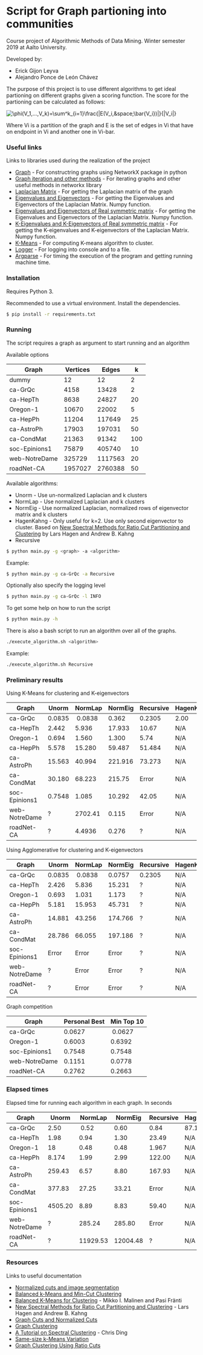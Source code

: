 # Script for Graph partioning into communities

Course project of Algorithmic Methods of Data Mining. Winter semester 2019 at Aalto University.

Developed by:
* Erick Gijon Leyva
* Alejandro Ponce de León Chávez

The purpose of this project is to use different algorithms to get ideal partioning on different graphs given a scoring function. The score for the partioning can be calculated as follows:

<img src="https://latex.codecogs.com/gif.latex?\phi(V_1,...,V_k)=\sum^k_{i=1}\frac{|E(V_i,&space;\bar{V_i})|}{|V_i|}" title="\phi(V_1,...,V_k)=\sum^k_{i=1}\frac{|E(V_i,&space;\bar{V_i})|}{|V_i|}"/>

Where Vi is a partition of the graph and E is the set of edges in Vi that have on endpoint in Vi and another one in Vi-bar.

### Useful links

Links to libraries used during the realization of the project

* [Graph](https://networkx.github.io/documentation/networkx-2.4/reference/introduction.html#graphs) - For constructring graphs using NetworkX package in python
* [Graph iteration and other methods](https://networkx.github.io/documentation/networkx-2.4/reference/classes/graph.html#methods) - For iterating graphs and other useful methods in networkx library
* [Laplacian Matrix](https://networkx.github.io/documentation/networkx-2.4/reference/linalg.html#module-networkx.linalg.laplacianmatrix) - For getting the Laplacian matrix of the graph
* [Eigenvalues and Eigenvectors](https://docs.scipy.org/doc/numpy/reference/generated/numpy.linalg.eig.html) - For getting the Eigenvalues and Eigenvectors of the Laplacian Matrix. Numpy function.
* [Eigenvalues and Eigenvectors of Real symmetric matrix](https://docs.scipy.org/doc/numpy/reference/generated/numpy.linalg.eigh.html#numpy.linalg.eigh) - For getting the Eigenvalues and Eigenvectors of the Laplacian Matrix. Numpy function.
* [K-Eigenvalues and K-Eigenvectors of Real symmetric matrix](https://docs.scipy.org/doc/scipy/reference/generated/scipy.sparse.linalg.eigsh.html#scipy.sparse.linalg.eigsh) - For getting the K-eigenvalues and K-eigenvectors of the Laplacian Matrix. Numpy function.
* [K-Means](https://scikit-learn.org/stable/modules/generated/sklearn.cluster.KMeans.html) - For computing K-means algorithm to cluster.
* [Logger](https://docs.python.org/3/library/logging.html) - For logging into console and to a file.
* [Argparse](https://docs.python.org/3/howto/argparse.https://docs.python.org/3/library/time.htmlhttps://docs.python.org/3/howto/argparse.html) - For timing the execution of the program and getting running machine time.

### Installation

Requires Python 3.

Recommended to use a virtual environment. Install the dependencies.

```sh
$ pip install -r requirements.txt
```
### Running

The script requires a graph as argument to start running and an algorithm

Available options

| Graph | Vertices | Edges | k |
| ------ | ------ | ------ | ------ |
| dummy | 12 | 12 | 2 |
| ca-GrQc | 4158 | 13428 | 2 |
| ca-HepTh | 8638 | 24827 | 20 |
| Oregon-1 | 10670 | 22002 | 5 |
| ca-HepPh | 11204 | 117649 | 25 |
| ca-AstroPh | 17903 | 197031 | 50 |
| ca-CondMat | 21363 | 91342 | 100 |
| soc-Epinions1 | 75879 | 405740 | 10 |
| web-NotreDame | 325729 | 1117563 | 20 |
| roadNet-CA | 1957027 | 2760388 | 50 |

Available algorithms:
- Unorm - Use un-normalized Laplacian and k clusters
- NormLap - Use normalized Laplacian and k clusters
- NormEig - Use normalized Laplacian, normalized rows of eigenvector matrix and k clusters
- HagenKahng - Only useful for k=2. Use only second eigenvector to cluster. Based on [New Spectral Methods for Ratio Cut Partitioning and Clustering](https://pdfs.semanticscholar.org/3627/8bf6919c6dced7d16dc0c02d725e1ed178f8.pdf) by Lars Hagen and Andrew B. Kahng
- Recursive

```sh
$ python main.py -g <graph> -a <algorithm>
```

Example:

```sh
$ python main.py -g ca-GrQc -a Recursive
```

Optionally also specify the logging level

```sh
$ python main.py -g ca-GrQc -l INFO
```

To get some help on how to run the script

```sh
$ python main.py -h
```

There is also a bash script to run an algorithm over all of the graphs.

```sh
./execute_algorithm.sh <algorithm>
```

Example:

```sh
./execute_algorithm.sh Recursive
```

### Preliminary results

Using K-Means for clustering and K-eigenvectors

| Graph | Unorm | NormLap | NormEig | Recursive | HagenKahng |
|---------------|---------|---------|---------|-----------|-----------|
| ca-GrQc | 0.0835 | 0.0838 | 0.362 | 0.2305 | 2.00 |
| ca-HepTh | 2.442 | 5.936 | 17.933 | 10.67 | N/A |
| Oregon-1 | 0.694 | 1.560 | 1.300 | 5.74 | N/A |
| ca-HepPh | 5.578 | 15.280 | 59.487 | 51.484 | N/A |
| ca-AstroPh | 15.563 | 40.994 | 221.916 | 73.273 | N/A |
| ca-CondMat | 30.180 | 68.223 | 215.75 | Error | N/A |
| soc-Epinions1 | 0.7548 | 1.085 | 10.292 | 42.05 | N/A |
| web-NotreDame | ? | 2702.41 | 0.115 | Error | N/A |
| roadNet-CA | ? | 4.4936 | 0.276 | ? | N/A |

Using Agglomerative for clustering and K-eigenvectors

| Graph | Unorm | NormLap | NormEig | Recursive | HagenKahng |
|---------------|---------|---------|---------|-----------|-----------|
| ca-GrQc | 0.0835 | 0.0838 | 0.0757 | 0.2305 | N/A |
| ca-HepTh | 2.426 | 5.836 | 15.231 | ? | N/A |
| Oregon-1 | 0.693 | 1.031 | 1.173 | ? | N/A |
| ca-HepPh | 5.181 | 15.953 | 45.731 | ? | N/A |
| ca-AstroPh | 14.881 | 43.256 | 174.766 | ? | N/A |
| ca-CondMat | 28.786 | 66.055 | 197.186 | ? | N/A |
| soc-Epinions1 | Error | Error | Error | ? | N/A |
| web-NotreDame | ? | Error | Error | ? | N/A |
| roadNet-CA | ? | Error | Error | ? | N/A |

Graph competition

| Graph | Personal Best | Min Top 10
|---------------|---------------|---------------|
| ca-GrQc | 0.0627 | 0.0627 |
| Oregon-1 | 0.6003 | 0.6392 |
| soc-Epinions1 | 0.7548 | 0.7548 |
| web-NotreDame | 0.1151 | 0.0778 |
| roadNet-CA | 0.2762 | 0.2663 |

### Elapsed times

Elapsed time for running each algorithm in each graph. In seconds

| Graph | Unorm | NormLap | NormEig | Recursive | HagenKahng |
|---------------|---------|---------|---------|-----------|-----------|
| ca-GrQc | 2.50 | 0.52 | 0.60 | 0.84 | 87.10 |
| ca-HepTh | 1.98 | 0.94 | 1.30 | 23.49 | N/A |
| Oregon-1 | 18 | 0.48 | 0.48 | 1.967 | N/A |
| ca-HepPh | 8.174 | 1.99 | 2.99 | 122.00 | N/A |
| ca-AstroPh | 259.43 | 6.57 | 8.80 | 167.93 | N/A |
| ca-CondMat | 377.83 | 27.25 | 33.21 | Error | N/A |
| soc-Epinions1 | 4505.20 | 8.89 | 8.83 | 59.40 | N/A |
| web-NotreDame | ? | 285.24 | 285.80 | Error | N/A |
| roadNet-CA | ? | 11929.53 | 12004.48 | ? | N/A |


### Resources

Links to useful documentation

* [Normalized cuts and image segmentation](https://www.cis.upenn.edu/~jshi/papers/pami_ncut.pdf)
* [Balanced k-Means and Min-Cut Clustering](https://arxiv.org/abs/1411.6235)
* [Balanced K-Means for Clustering](https://link.springer.com/chapter/10.1007/978-3-662-44415-3_4) - Mikko I. Malinen and Pasi Fränti
* [New Spectral Methods for Ratio Cut Partitioning and Clustering](https://pdfs.semanticscholar.org/3627/8bf6919c6dced7d16dc0c02d725e1ed178f8.pdf) - Lars Hagen and Andrew B. Kahng
* [Graph Cuts and Normalized Cuts](http://www.dccia.ua.es/~sco/Spectral/Lesson3_Cuts.pdf)
* [Graph Clustering](http://cs-people.bu.edu/evimaria/cs565/lect19-20.pdf)
* [A Tutorial on Spectral Clustering](http://ranger.uta.edu/~chqding/Spectral/spectralA.pdf) - Chris Ding
* [Same-size k-Means Variation](https://elki-project.github.io/tutorial/same-size_k_means)
* [Graph Clustering Using Ratio Cuts](https://www.cis.upenn.edu/~cis515/cis515-15-spectral-clust-chap5.pdf)
